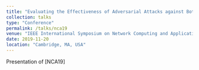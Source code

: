 ```yaml
---
title: "Evaluating the Effectiveness of Adversarial Attacks against Botnet Detectors"
collection: talks
type: "Conference"
permalink: /talks/nca19
venue: "IEEE International Symposium on Network Computing and Applications"
date: 2019-11-20
location: "Cambridge, MA, USA"
---
```

 
Presentation of [NCA19]